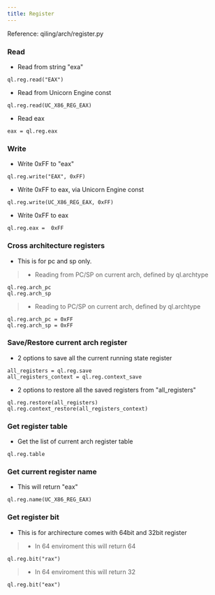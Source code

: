 ```yaml
---
title: Register
---
```


Reference: qiling/arch/register.py

### Read

- Read from string "exa"
```
ql.reg.read("EAX")
```

- Read from Unicorn Engine const
```
ql.reg.read(UC_X86_REG_EAX)
```

- Read eax
```
eax = ql.reg.eax
```

### Write
- Write 0xFF to "eax"
```
ql.reg.write("EAX", 0xFF)
```

- Write 0xFF to eax, via Unicorn Engine const
```
ql.reg.write(UC_X86_REG_EAX, 0xFF)
```

- Write 0xFF to eax
```
ql.reg.eax =  0xFF
```


### Cross architecture registers

- This is for pc and sp only.

> - Reading from PC/SP on current arch, defined by ql.archtype
```
ql.reg.arch_pc
ql.reg.arch_sp
```

> - Reading to PC/SP on current arch, defined by ql.archtype
```
ql.reg.arch_pc = 0xFF
ql.reg.arch_sp = 0xFF
```


### Save/Restore current arch register

- 2 options to save all the current running state register
```
all_registers = ql.reg.save
all_registers_context = ql.reg.context_save
```

- 2 options to restore all the saved registers from "all_registers"
```
ql.reg.restore(all_registers)
ql.reg.context_restore(all_registers_context)
```


### Get register table
- Get the list of current arch register table
```
ql.reg.table
```

### Get current register name
- This will return "eax"
```
ql.reg.name(UC_X86_REG_EAX)
```


### Get register bit
- This is for archirecture comes with 64bit and 32bit register

> - In 64 enviroment this will return 64
```
ql.reg.bit("rax")
```

> - In 64 enviroment this will return 32
```
ql.reg.bit("eax")
```